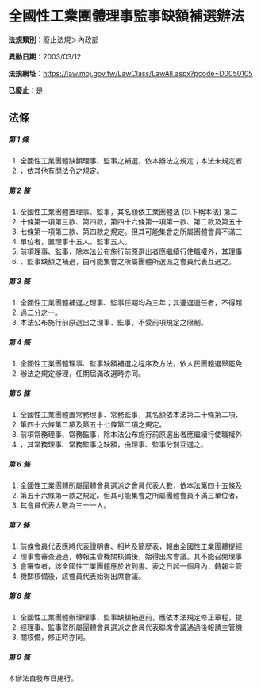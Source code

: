 # 全國性工業團體理事監事缺額補選辦法

**法規類別**：廢止法規＞內政部

**異動日期**：2003/03/12  

**法規網址**：https://law.moj.gov.tw/LawClass/LawAll.aspx?pcode=D0050105

**已廢止**：是



## 法條
##### 第 1 條
1. 全國性工業團體缺額理事、監事之補選，依本辦法之規定；本法未規定者
1. ，依其他有關法令之規定。

##### 第 2 條
1. 全國性工業團體置理事、監事，其名額依工業團體法 (以下稱本法) 第二
1. 十條第一項第三款、第四款，第四十六條第一項第一款、第二款及第五十
1. 七條第一項第三款、第四款之規定。但其可能集會之所屬團體會員不滿三
1. 單位者，置理事十五人、監事五人。
1. 前項理事、監事，除本法公布施行前原選出者應繼續行使職權外，其理事
1. 、監事缺額之補選，由可能集會之所屬團體所選派之會員代表互選之。

##### 第 3 條
1. 全國性工業團體補選之理事、監事任期均為三年；其連選連任者，不得超
1. 過二分之一。
1. 本法公布施行前原選出之理事、監事，不受前項規定之限制。

##### 第 4 條
1. 全國性工業團體理事、監事缺額補選之程序及方法，依人民團體選舉罷免
1. 辦法之規定辦理，任期屆滿改選時亦同。

##### 第 5 條
1. 全國性工業團體置常務理事、常務監事，其名額依本法第二十條第二項、
1. 第四十六條第二項及第五十七條第二項之規定。
1. 前項常務理事、常務監事，除本法公布施行前原選出者應繼續行使職權外
1. ，其常務理事、常務監事之缺額，由理事、監事分別互選之。

##### 第 6 條
1. 全國性工業團體所屬團體會員選派之會員代表人數，依本法第四十五條及
1. 第五十六條第一款之規定。但其可能集會之所屬團體會員不滿三單位者，
1. 其會員代表人數為三十一人。

##### 第 7 條
1. 前條會員代表應將代表證明書、相片及簡歷表，報由全國性工業團體提經
1. 理事會審查通過，轉報主管機關核備後，始得出席會議。其不能召開理事
1. 會審查者，該全國性工業團體應於收到書、表之日起一個月內，轉報主管
1. 機關核備後，該會員代表始得出席會議。

##### 第 8 條
1. 全國性工業團體辦理理事、監事缺額補選前，應依本法規定修正章程，提
1. 經理事、監事暨所屬團體會員選派之會員代表聯席會議通過後報請主管機
1. 關核備，修正時亦同。

##### 第 9 條
本辦法自發布日施行。


